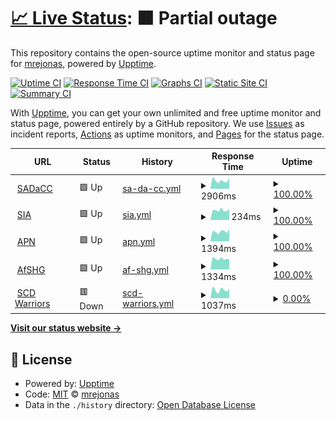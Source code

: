 # [📈 Live Status](https://mrejonas.github.io/websitemonitoring): <!--live status--> **🟧 Partial outage**

This repository contains the open-source uptime monitor and status page for [mrejonas](https://mrejonas.github.io/websitemonitoring), powered by [Upptime](https://github.com/upptime/upptime).

[![Uptime CI](https://github.com/mrejonas/websitemonitoring/workflows/Uptime%20CI/badge.svg)](https://github.com/mrejonas/websitemonitoring/actions?query=workflow%3A%22Uptime+CI%22)
[![Response Time CI](https://github.com/mrejonas/websitemonitoring/workflows/Response%20Time%20CI/badge.svg)](https://github.com/mrejonas/websitemonitoring/actions?query=workflow%3A%22Response+Time+CI%22)
[![Graphs CI](https://github.com/mrejonas/websitemonitoring/workflows/Graphs%20CI/badge.svg)](https://github.com/mrejonas/websitemonitoring/actions?query=workflow%3A%22Graphs+CI%22)
[![Static Site CI](https://github.com/mrejonas/websitemonitoring/workflows/Static%20Site%20CI/badge.svg)](https://github.com/mrejonas/websitemonitoring/actions?query=workflow%3A%22Static+Site+CI%22)
[![Summary CI](https://github.com/mrejonas/websitemonitoring/workflows/Summary%20CI/badge.svg)](https://github.com/mrejonas/websitemonitoring/actions?query=workflow%3A%22Summary+CI%22)

With [Upptime](https://upptime.js.org), you can get your own unlimited and free uptime monitor and status page, powered entirely by a GitHub repository. We use [Issues](https://github.com/mrejonas/websitemonitoring/issues) as incident reports, [Actions](https://github.com/mrejonas/websitemonitoring/actions) as uptime monitors, and [Pages](https://mrejonas.github.io/websitemonitoring) for the status page.

<!--start: status pages-->
<!-- This summary is generated by Upptime (https://github.com/upptime/upptime) -->
<!-- Do not edit this manually, your changes will be overwritten -->
<!-- prettier-ignore -->
| URL | Status | History | Response Time | Uptime |
| --- | ------ | ------- | ------------- | ------ |
| <img alt="" src="https://icons.duckduckgo.com/ip3/sadacc.org.ico" height="13"> [SADaCC](https://sadacc.org) | 🟩 Up | [sa-da-cc.yml](https://github.com/mrejonas/websitemonitoring/commits/HEAD/history/sa-da-cc.yml) | <details><summary><img alt="Response time graph" src="./graphs/sa-da-cc/response-time-week.png" height="20"> 2906ms</summary><br><a href="https://mrejonas.github.io/websitemonitoring/history/sa-da-cc"><img alt="Response time 2806" src="https://img.shields.io/endpoint?url=https%3A%2F%2Fraw.githubusercontent.com%2Fmrejonas%2Fwebsitemonitoring%2FHEAD%2Fapi%2Fsa-da-cc%2Fresponse-time.json"></a><br><a href="https://mrejonas.github.io/websitemonitoring/history/sa-da-cc"><img alt="24-hour response time 3842" src="https://img.shields.io/endpoint?url=https%3A%2F%2Fraw.githubusercontent.com%2Fmrejonas%2Fwebsitemonitoring%2FHEAD%2Fapi%2Fsa-da-cc%2Fresponse-time-day.json"></a><br><a href="https://mrejonas.github.io/websitemonitoring/history/sa-da-cc"><img alt="7-day response time 2906" src="https://img.shields.io/endpoint?url=https%3A%2F%2Fraw.githubusercontent.com%2Fmrejonas%2Fwebsitemonitoring%2FHEAD%2Fapi%2Fsa-da-cc%2Fresponse-time-week.json"></a><br><a href="https://mrejonas.github.io/websitemonitoring/history/sa-da-cc"><img alt="30-day response time 2909" src="https://img.shields.io/endpoint?url=https%3A%2F%2Fraw.githubusercontent.com%2Fmrejonas%2Fwebsitemonitoring%2FHEAD%2Fapi%2Fsa-da-cc%2Fresponse-time-month.json"></a><br><a href="https://mrejonas.github.io/websitemonitoring/history/sa-da-cc"><img alt="1-year response time 3015" src="https://img.shields.io/endpoint?url=https%3A%2F%2Fraw.githubusercontent.com%2Fmrejonas%2Fwebsitemonitoring%2FHEAD%2Fapi%2Fsa-da-cc%2Fresponse-time-year.json"></a></details> | <details><summary><a href="https://mrejonas.github.io/websitemonitoring/history/sa-da-cc">100.00%</a></summary><a href="https://mrejonas.github.io/websitemonitoring/history/sa-da-cc"><img alt="All-time uptime 87.90%" src="https://img.shields.io/endpoint?url=https%3A%2F%2Fraw.githubusercontent.com%2Fmrejonas%2Fwebsitemonitoring%2FHEAD%2Fapi%2Fsa-da-cc%2Fuptime.json"></a><br><a href="https://mrejonas.github.io/websitemonitoring/history/sa-da-cc"><img alt="24-hour uptime 100.00%" src="https://img.shields.io/endpoint?url=https%3A%2F%2Fraw.githubusercontent.com%2Fmrejonas%2Fwebsitemonitoring%2FHEAD%2Fapi%2Fsa-da-cc%2Fuptime-day.json"></a><br><a href="https://mrejonas.github.io/websitemonitoring/history/sa-da-cc"><img alt="7-day uptime 100.00%" src="https://img.shields.io/endpoint?url=https%3A%2F%2Fraw.githubusercontent.com%2Fmrejonas%2Fwebsitemonitoring%2FHEAD%2Fapi%2Fsa-da-cc%2Fuptime-week.json"></a><br><a href="https://mrejonas.github.io/websitemonitoring/history/sa-da-cc"><img alt="30-day uptime 100.00%" src="https://img.shields.io/endpoint?url=https%3A%2F%2Fraw.githubusercontent.com%2Fmrejonas%2Fwebsitemonitoring%2FHEAD%2Fapi%2Fsa-da-cc%2Fuptime-month.json"></a><br><a href="https://mrejonas.github.io/websitemonitoring/history/sa-da-cc"><img alt="1-year uptime 98.14%" src="https://img.shields.io/endpoint?url=https%3A%2F%2Fraw.githubusercontent.com%2Fmrejonas%2Fwebsitemonitoring%2FHEAD%2Fapi%2Fsa-da-cc%2Fuptime-year.json"></a></details>
| <img alt="" src="https://icons.duckduckgo.com/ip3/www.sickleinafrica.org.ico" height="13"> [SIA](https://www.sickleinafrica.org) | 🟩 Up | [sia.yml](https://github.com/mrejonas/websitemonitoring/commits/HEAD/history/sia.yml) | <details><summary><img alt="Response time graph" src="./graphs/sia/response-time-week.png" height="20"> 234ms</summary><br><a href="https://mrejonas.github.io/websitemonitoring/history/sia"><img alt="Response time 869" src="https://img.shields.io/endpoint?url=https%3A%2F%2Fraw.githubusercontent.com%2Fmrejonas%2Fwebsitemonitoring%2FHEAD%2Fapi%2Fsia%2Fresponse-time.json"></a><br><a href="https://mrejonas.github.io/websitemonitoring/history/sia"><img alt="24-hour response time 253" src="https://img.shields.io/endpoint?url=https%3A%2F%2Fraw.githubusercontent.com%2Fmrejonas%2Fwebsitemonitoring%2FHEAD%2Fapi%2Fsia%2Fresponse-time-day.json"></a><br><a href="https://mrejonas.github.io/websitemonitoring/history/sia"><img alt="7-day response time 234" src="https://img.shields.io/endpoint?url=https%3A%2F%2Fraw.githubusercontent.com%2Fmrejonas%2Fwebsitemonitoring%2FHEAD%2Fapi%2Fsia%2Fresponse-time-week.json"></a><br><a href="https://mrejonas.github.io/websitemonitoring/history/sia"><img alt="30-day response time 229" src="https://img.shields.io/endpoint?url=https%3A%2F%2Fraw.githubusercontent.com%2Fmrejonas%2Fwebsitemonitoring%2FHEAD%2Fapi%2Fsia%2Fresponse-time-month.json"></a><br><a href="https://mrejonas.github.io/websitemonitoring/history/sia"><img alt="1-year response time 488" src="https://img.shields.io/endpoint?url=https%3A%2F%2Fraw.githubusercontent.com%2Fmrejonas%2Fwebsitemonitoring%2FHEAD%2Fapi%2Fsia%2Fresponse-time-year.json"></a></details> | <details><summary><a href="https://mrejonas.github.io/websitemonitoring/history/sia">100.00%</a></summary><a href="https://mrejonas.github.io/websitemonitoring/history/sia"><img alt="All-time uptime 98.50%" src="https://img.shields.io/endpoint?url=https%3A%2F%2Fraw.githubusercontent.com%2Fmrejonas%2Fwebsitemonitoring%2FHEAD%2Fapi%2Fsia%2Fuptime.json"></a><br><a href="https://mrejonas.github.io/websitemonitoring/history/sia"><img alt="24-hour uptime 100.00%" src="https://img.shields.io/endpoint?url=https%3A%2F%2Fraw.githubusercontent.com%2Fmrejonas%2Fwebsitemonitoring%2FHEAD%2Fapi%2Fsia%2Fuptime-day.json"></a><br><a href="https://mrejonas.github.io/websitemonitoring/history/sia"><img alt="7-day uptime 100.00%" src="https://img.shields.io/endpoint?url=https%3A%2F%2Fraw.githubusercontent.com%2Fmrejonas%2Fwebsitemonitoring%2FHEAD%2Fapi%2Fsia%2Fuptime-week.json"></a><br><a href="https://mrejonas.github.io/websitemonitoring/history/sia"><img alt="30-day uptime 100.00%" src="https://img.shields.io/endpoint?url=https%3A%2F%2Fraw.githubusercontent.com%2Fmrejonas%2Fwebsitemonitoring%2FHEAD%2Fapi%2Fsia%2Fuptime-month.json"></a><br><a href="https://mrejonas.github.io/websitemonitoring/history/sia"><img alt="1-year uptime 98.23%" src="https://img.shields.io/endpoint?url=https%3A%2F%2Fraw.githubusercontent.com%2Fmrejonas%2Fwebsitemonitoring%2FHEAD%2Fapi%2Fsia%2Fuptime-year.json"></a></details>
| <img alt="" src="https://icons.duckduckgo.com/ip3/www.aphgn.org.ico" height="13"> [APN](https://www.aphgn.org/) | 🟩 Up | [apn.yml](https://github.com/mrejonas/websitemonitoring/commits/HEAD/history/apn.yml) | <details><summary><img alt="Response time graph" src="./graphs/apn/response-time-week.png" height="20"> 1394ms</summary><br><a href="https://mrejonas.github.io/websitemonitoring/history/apn"><img alt="Response time 1401" src="https://img.shields.io/endpoint?url=https%3A%2F%2Fraw.githubusercontent.com%2Fmrejonas%2Fwebsitemonitoring%2FHEAD%2Fapi%2Fapn%2Fresponse-time.json"></a><br><a href="https://mrejonas.github.io/websitemonitoring/history/apn"><img alt="24-hour response time 1763" src="https://img.shields.io/endpoint?url=https%3A%2F%2Fraw.githubusercontent.com%2Fmrejonas%2Fwebsitemonitoring%2FHEAD%2Fapi%2Fapn%2Fresponse-time-day.json"></a><br><a href="https://mrejonas.github.io/websitemonitoring/history/apn"><img alt="7-day response time 1394" src="https://img.shields.io/endpoint?url=https%3A%2F%2Fraw.githubusercontent.com%2Fmrejonas%2Fwebsitemonitoring%2FHEAD%2Fapi%2Fapn%2Fresponse-time-week.json"></a><br><a href="https://mrejonas.github.io/websitemonitoring/history/apn"><img alt="30-day response time 1433" src="https://img.shields.io/endpoint?url=https%3A%2F%2Fraw.githubusercontent.com%2Fmrejonas%2Fwebsitemonitoring%2FHEAD%2Fapi%2Fapn%2Fresponse-time-month.json"></a><br><a href="https://mrejonas.github.io/websitemonitoring/history/apn"><img alt="1-year response time 1384" src="https://img.shields.io/endpoint?url=https%3A%2F%2Fraw.githubusercontent.com%2Fmrejonas%2Fwebsitemonitoring%2FHEAD%2Fapi%2Fapn%2Fresponse-time-year.json"></a></details> | <details><summary><a href="https://mrejonas.github.io/websitemonitoring/history/apn">100.00%</a></summary><a href="https://mrejonas.github.io/websitemonitoring/history/apn"><img alt="All-time uptime 99.89%" src="https://img.shields.io/endpoint?url=https%3A%2F%2Fraw.githubusercontent.com%2Fmrejonas%2Fwebsitemonitoring%2FHEAD%2Fapi%2Fapn%2Fuptime.json"></a><br><a href="https://mrejonas.github.io/websitemonitoring/history/apn"><img alt="24-hour uptime 100.00%" src="https://img.shields.io/endpoint?url=https%3A%2F%2Fraw.githubusercontent.com%2Fmrejonas%2Fwebsitemonitoring%2FHEAD%2Fapi%2Fapn%2Fuptime-day.json"></a><br><a href="https://mrejonas.github.io/websitemonitoring/history/apn"><img alt="7-day uptime 100.00%" src="https://img.shields.io/endpoint?url=https%3A%2F%2Fraw.githubusercontent.com%2Fmrejonas%2Fwebsitemonitoring%2FHEAD%2Fapi%2Fapn%2Fuptime-week.json"></a><br><a href="https://mrejonas.github.io/websitemonitoring/history/apn"><img alt="30-day uptime 100.00%" src="https://img.shields.io/endpoint?url=https%3A%2F%2Fraw.githubusercontent.com%2Fmrejonas%2Fwebsitemonitoring%2FHEAD%2Fapi%2Fapn%2Fuptime-month.json"></a><br><a href="https://mrejonas.github.io/websitemonitoring/history/apn"><img alt="1-year uptime 99.95%" src="https://img.shields.io/endpoint?url=https%3A%2F%2Fraw.githubusercontent.com%2Fmrejonas%2Fwebsitemonitoring%2FHEAD%2Fapi%2Fapn%2Fuptime-year.json"></a></details>
| <img alt="" src="https://icons.duckduckgo.com/ip3/afshgmeetings.org.ico" height="13"> [AfSHG](https://afshgmeetings.org/) | 🟩 Up | [af-shg.yml](https://github.com/mrejonas/websitemonitoring/commits/HEAD/history/af-shg.yml) | <details><summary><img alt="Response time graph" src="./graphs/af-shg/response-time-week.png" height="20"> 1334ms</summary><br><a href="https://mrejonas.github.io/websitemonitoring/history/af-shg"><img alt="Response time 1418" src="https://img.shields.io/endpoint?url=https%3A%2F%2Fraw.githubusercontent.com%2Fmrejonas%2Fwebsitemonitoring%2FHEAD%2Fapi%2Faf-shg%2Fresponse-time.json"></a><br><a href="https://mrejonas.github.io/websitemonitoring/history/af-shg"><img alt="24-hour response time 1280" src="https://img.shields.io/endpoint?url=https%3A%2F%2Fraw.githubusercontent.com%2Fmrejonas%2Fwebsitemonitoring%2FHEAD%2Fapi%2Faf-shg%2Fresponse-time-day.json"></a><br><a href="https://mrejonas.github.io/websitemonitoring/history/af-shg"><img alt="7-day response time 1334" src="https://img.shields.io/endpoint?url=https%3A%2F%2Fraw.githubusercontent.com%2Fmrejonas%2Fwebsitemonitoring%2FHEAD%2Fapi%2Faf-shg%2Fresponse-time-week.json"></a><br><a href="https://mrejonas.github.io/websitemonitoring/history/af-shg"><img alt="30-day response time 1396" src="https://img.shields.io/endpoint?url=https%3A%2F%2Fraw.githubusercontent.com%2Fmrejonas%2Fwebsitemonitoring%2FHEAD%2Fapi%2Faf-shg%2Fresponse-time-month.json"></a><br><a href="https://mrejonas.github.io/websitemonitoring/history/af-shg"><img alt="1-year response time 1397" src="https://img.shields.io/endpoint?url=https%3A%2F%2Fraw.githubusercontent.com%2Fmrejonas%2Fwebsitemonitoring%2FHEAD%2Fapi%2Faf-shg%2Fresponse-time-year.json"></a></details> | <details><summary><a href="https://mrejonas.github.io/websitemonitoring/history/af-shg">100.00%</a></summary><a href="https://mrejonas.github.io/websitemonitoring/history/af-shg"><img alt="All-time uptime 99.86%" src="https://img.shields.io/endpoint?url=https%3A%2F%2Fraw.githubusercontent.com%2Fmrejonas%2Fwebsitemonitoring%2FHEAD%2Fapi%2Faf-shg%2Fuptime.json"></a><br><a href="https://mrejonas.github.io/websitemonitoring/history/af-shg"><img alt="24-hour uptime 100.00%" src="https://img.shields.io/endpoint?url=https%3A%2F%2Fraw.githubusercontent.com%2Fmrejonas%2Fwebsitemonitoring%2FHEAD%2Fapi%2Faf-shg%2Fuptime-day.json"></a><br><a href="https://mrejonas.github.io/websitemonitoring/history/af-shg"><img alt="7-day uptime 100.00%" src="https://img.shields.io/endpoint?url=https%3A%2F%2Fraw.githubusercontent.com%2Fmrejonas%2Fwebsitemonitoring%2FHEAD%2Fapi%2Faf-shg%2Fuptime-week.json"></a><br><a href="https://mrejonas.github.io/websitemonitoring/history/af-shg"><img alt="30-day uptime 100.00%" src="https://img.shields.io/endpoint?url=https%3A%2F%2Fraw.githubusercontent.com%2Fmrejonas%2Fwebsitemonitoring%2FHEAD%2Fapi%2Faf-shg%2Fuptime-month.json"></a><br><a href="https://mrejonas.github.io/websitemonitoring/history/af-shg"><img alt="1-year uptime 99.93%" src="https://img.shields.io/endpoint?url=https%3A%2F%2Fraw.githubusercontent.com%2Fmrejonas%2Fwebsitemonitoring%2FHEAD%2Fapi%2Faf-shg%2Fuptime-year.json"></a></details>
| <img alt="" src="https://icons.duckduckgo.com/ip3/scdwarriorsafrica.org.ico" height="13"> [SCD Warriors](http://scdwarriorsafrica.org/) | 🟥 Down | [scd-warriors.yml](https://github.com/mrejonas/websitemonitoring/commits/HEAD/history/scd-warriors.yml) | <details><summary><img alt="Response time graph" src="./graphs/scd-warriors/response-time-week.png" height="20"> 1037ms</summary><br><a href="https://mrejonas.github.io/websitemonitoring/history/scd-warriors"><img alt="Response time 1006" src="https://img.shields.io/endpoint?url=https%3A%2F%2Fraw.githubusercontent.com%2Fmrejonas%2Fwebsitemonitoring%2FHEAD%2Fapi%2Fscd-warriors%2Fresponse-time.json"></a><br><a href="https://mrejonas.github.io/websitemonitoring/history/scd-warriors"><img alt="24-hour response time 1210" src="https://img.shields.io/endpoint?url=https%3A%2F%2Fraw.githubusercontent.com%2Fmrejonas%2Fwebsitemonitoring%2FHEAD%2Fapi%2Fscd-warriors%2Fresponse-time-day.json"></a><br><a href="https://mrejonas.github.io/websitemonitoring/history/scd-warriors"><img alt="7-day response time 1037" src="https://img.shields.io/endpoint?url=https%3A%2F%2Fraw.githubusercontent.com%2Fmrejonas%2Fwebsitemonitoring%2FHEAD%2Fapi%2Fscd-warriors%2Fresponse-time-week.json"></a><br><a href="https://mrejonas.github.io/websitemonitoring/history/scd-warriors"><img alt="30-day response time 969" src="https://img.shields.io/endpoint?url=https%3A%2F%2Fraw.githubusercontent.com%2Fmrejonas%2Fwebsitemonitoring%2FHEAD%2Fapi%2Fscd-warriors%2Fresponse-time-month.json"></a><br><a href="https://mrejonas.github.io/websitemonitoring/history/scd-warriors"><img alt="1-year response time 1030" src="https://img.shields.io/endpoint?url=https%3A%2F%2Fraw.githubusercontent.com%2Fmrejonas%2Fwebsitemonitoring%2FHEAD%2Fapi%2Fscd-warriors%2Fresponse-time-year.json"></a></details> | <details><summary><a href="https://mrejonas.github.io/websitemonitoring/history/scd-warriors">0.00%</a></summary><a href="https://mrejonas.github.io/websitemonitoring/history/scd-warriors"><img alt="All-time uptime 3.28%" src="https://img.shields.io/endpoint?url=https%3A%2F%2Fraw.githubusercontent.com%2Fmrejonas%2Fwebsitemonitoring%2FHEAD%2Fapi%2Fscd-warriors%2Fuptime.json"></a><br><a href="https://mrejonas.github.io/websitemonitoring/history/scd-warriors"><img alt="24-hour uptime 0.00%" src="https://img.shields.io/endpoint?url=https%3A%2F%2Fraw.githubusercontent.com%2Fmrejonas%2Fwebsitemonitoring%2FHEAD%2Fapi%2Fscd-warriors%2Fuptime-day.json"></a><br><a href="https://mrejonas.github.io/websitemonitoring/history/scd-warriors"><img alt="7-day uptime 0.00%" src="https://img.shields.io/endpoint?url=https%3A%2F%2Fraw.githubusercontent.com%2Fmrejonas%2Fwebsitemonitoring%2FHEAD%2Fapi%2Fscd-warriors%2Fuptime-week.json"></a><br><a href="https://mrejonas.github.io/websitemonitoring/history/scd-warriors"><img alt="30-day uptime 0.00%" src="https://img.shields.io/endpoint?url=https%3A%2F%2Fraw.githubusercontent.com%2Fmrejonas%2Fwebsitemonitoring%2FHEAD%2Fapi%2Fscd-warriors%2Fuptime-month.json"></a><br><a href="https://mrejonas.github.io/websitemonitoring/history/scd-warriors"><img alt="1-year uptime 7.27%" src="https://img.shields.io/endpoint?url=https%3A%2F%2Fraw.githubusercontent.com%2Fmrejonas%2Fwebsitemonitoring%2FHEAD%2Fapi%2Fscd-warriors%2Fuptime-year.json"></a></details>

<!--end: status pages-->

[**Visit our status website →**](https://mrejonas.github.io/websitemonitoring)

## 📄 License

- Powered by: [Upptime](https://github.com/upptime/upptime)
- Code: [MIT](./LICENSE) © [mrejonas](https://mrejonas.github.io/websitemonitoring)
- Data in the `./history` directory: [Open Database License](https://opendatacommons.org/licenses/odbl/1-0/)
